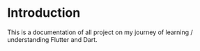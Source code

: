 # Introduction

This is a documentation of all project on my journey of learning / understanding Flutter and Dart.
